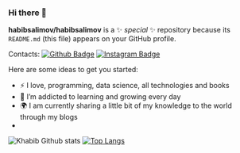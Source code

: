 ### Hi there 👋

**habibsalimov/habibsalimov** is a ✨ _special_ ✨ repository because its `README.md` (this file) appears on your GitHub profile.

Contacts:
[![Github Badge](https://img.shields.io/badge/-Github-000?style=quare&labelColor=000&logo=Github&logoColor=white&link=link)](https://github.com/habibsalimov) 
[![Instagram Badge](https://img.shields.io/badge/-Instagram-C13584?style=flat-quare&labelColor=C13584&logo=instagram&logoColor=white&link=link)](https://www.instagram.com/_salimov_54/) 




Here are some ideas to get you started:

- :zap: I love, programming, data science, all technologies and books
- 🌱 I’m addicted to learning and growing every day
- :earth_africa: I am currently sharing a little bit of my knowledge to the world through my blogs
- 
![Khabib Github stats](https://github-readme-stats.vercel.app/api?username=kullanıcıadınız&show_icons=true&theme=gradient) 
[![Top Langs](https://github-readme-stats.vercel.app/api/top-langs/?username=anuraghazra)](https://github.com/anuraghazra/github-readme-stats)
